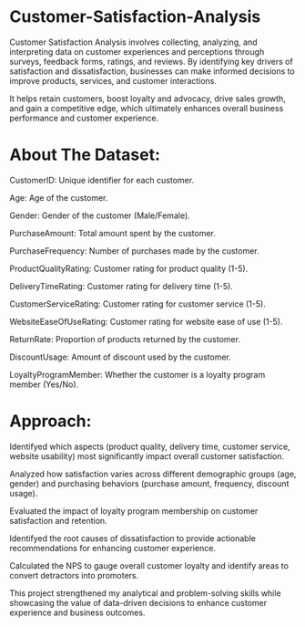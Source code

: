 # Customer-Satisfaction-Analysis
Customer Satisfaction Analysis involves collecting, analyzing, and interpreting data on customer experiences and perceptions through surveys, feedback forms, ratings, and reviews. By identifying key drivers of satisfaction and dissatisfaction, businesses can make informed decisions to improve products, services, and customer interactions.

It helps retain customers, boost loyalty and advocacy, drive sales growth, and gain a competitive edge, which ultimately enhances overall business performance and customer experience.

# About The Dataset:

CustomerID: Unique identifier for each customer.

Age: Age of the customer.

Gender: Gender of the customer (Male/Female).

PurchaseAmount: Total amount spent by the customer.

PurchaseFrequency: Number of purchases made by the customer.

ProductQualityRating: Customer rating for product quality (1-5).

DeliveryTimeRating: Customer rating for delivery time (1-5).

CustomerServiceRating: Customer rating for customer service (1-5).

WebsiteEaseOfUseRating: Customer rating for website ease of use (1-5).

ReturnRate: Proportion of products returned by the customer.

DiscountUsage: Amount of discount used by the customer.

LoyaltyProgramMember: Whether the customer is a loyalty program member (Yes/No).

# Approach:

Identifyed which aspects (product quality, delivery time, customer service, website usability) most significantly impact overall customer satisfaction.

Analyzed how satisfaction varies across different demographic groups (age, gender) and purchasing behaviors (purchase amount, frequency, discount usage).

Evaluated the impact of loyalty program membership on customer satisfaction and retention.

Identifyed the root causes of dissatisfaction to provide actionable recommendations for enhancing customer experience.

Calculated the NPS to gauge overall customer loyalty and identify areas to convert detractors into promoters.

This project strengthened my analytical and problem-solving skills while showcasing the value of data-driven decisions to enhance customer experience and business outcomes.
